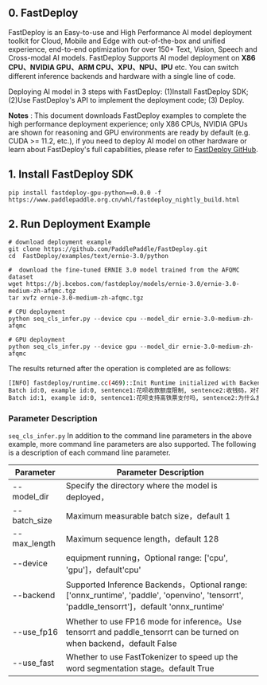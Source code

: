 ## 0. FastDeploy

FastDeploy is an Easy-to-use and High Performance AI model deployment toolkit for Cloud, Mobile and Edge with out-of-the-box and unified experience, end-to-end optimization for over 150+ Text, Vision, Speech and Cross-modal AI models. FastDeploy Supports AI model deployment on
**X86 CPU、NVIDIA GPU、ARM CPU、XPU、NPU、IPU** etc. You can switch different inference backends and hardware with a single line of code.

Deploying AI model in 3 steps with FastDeploy: (1)Install FastDeploy SDK;  (2)Use FastDeploy's API to implement the deployment code;  (3) Deploy.

**Notes** : This document downloads FastDeploy examples to complete the high performance deployment experience; only X86 CPUs, NVIDIA GPUs are shown for reasoning and GPU environments are ready by default (e.g. CUDA >= 11.2, etc.), if you need to deploy AI model on other hardware or learn about FastDeploy's full capabilities, please refer to [FastDeploy GitHub](https://github.com/PaddlePaddle/FastDeploy).

## 1. Install FastDeploy SDK
```
pip install fastdeploy-gpu-python==0.0.0 -f https://www.paddlepaddle.org.cn/whl/fastdeploy_nightly_build.html
```
## 2. Run Deployment Example
```
# download deployment example
git clone https://github.com/PaddlePaddle/FastDeploy.git
cd  FastDeploy/examples/text/ernie-3.0/python

#  download the fine-tuned ERNIE 3.0 model trained from the AFQMC dataset
wget https://bj.bcebos.com/fastdeploy/models/ernie-3.0/ernie-3.0-medium-zh-afqmc.tgz
tar xvfz ernie-3.0-medium-zh-afqmc.tgz

# CPU deployment
python seq_cls_infer.py --device cpu --model_dir ernie-3.0-medium-zh-afqmc

# GPU deployment
python seq_cls_infer.py --device gpu --model_dir ernie-3.0-medium-zh-afqmc
```
The results returned after the operation is completed are as follows:

```bash
[INFO] fastdeploy/runtime.cc(469)::Init	Runtime initialized with Backend::ORT in Device::CPU.
Batch id:0, example id:0, sentence1:花呗收款额度限制, sentence2:收钱码，对花呗支付的金额有限制吗, label:1, similarity:0.5819
Batch id:1, example id:0, sentence1:花呗支持高铁票支付吗, sentence2:为什么友付宝不支持花呗付款, label:0, similarity:0.9979
```

### Parameter Description

`seq_cls_infer.py` In addition to the command line parameters in the above example, more command line parameters are also supported. The following is a description of each command line parameter.

| Parameter |Parameter Description |
|----------|--------------|
|--model_dir | Specify the directory where the model is deployed， |
|--batch_size |Maximum measurable batch size，default 1|
|--max_length |Maximum sequence length，default 128|
|--device | equipment running，Optional range: ['cpu', 'gpu']，default'cpu' |
|--backend | Supported Inference Backends，Optional range: ['onnx_runtime', 'paddle', 'openvino', 'tensorrt', 'paddle_tensorrt']，default 'onnx_runtime' |
|--use_fp16 | Whether to use FP16 mode for inference。Use tensorrt and paddle_tensorrt can be turned on when backend，default False |
|--use_fast| Whether to use FastTokenizer to speed up the word segmentation stage。default True|